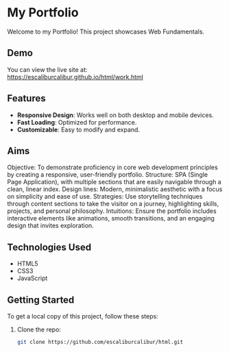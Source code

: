 # My Portfolio

Welcome to my Portfolio! This project showcases Web Fundamentals.

## Demo

You can view the live site at: https://escaliburcalibur.github.io/html/work.html

## Features

- **Responsive Design**: Works well on both desktop and mobile devices.
- **Fast Loading**: Optimized for performance.
- **Customizable**: Easy to modify and expand.

## Aims

Objective: To demonstrate proficiency in core web development principles by creating a responsive, user-friendly portfolio.
Structure: SPA (Single Page Application), with multiple sections that are easily navigable through a clean, linear index.
Design lines: Modern, minimalistic aesthetic with a focus on simplicity and ease of use.
Strategies: Use storytelling techniques through content sections to take the visitor on a journey, highlighting skills, projects, and personal philosophy.
Intuitions: Ensure the portfolio includes interactive elements like animations, smooth transitions, and an engaging design that invites exploration.

## Technologies Used

- HTML5
- CSS3
- JavaScript

## Getting Started

To get a local copy of this project, follow these steps:

1. Clone the repo:
   ```bash
   git clone https://github.com/escaliburcalibur/html.git

